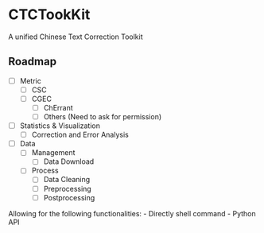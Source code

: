 # CTCTookKit
A unified Chinese Text Correction Toolkit

## Roadmap

- [ ] Metric
    - [ ] CSC
    - [ ] CGEC
        - [ ] ChErrant
        - [ ] Others (Need to ask for permission)
- [ ] Statistics & Visualization
    - [ ] Correction and Error Analysis
- [ ] Data
    - [ ] Management
        - [ ] Data Download
    - [ ] Process
        - [ ] Data Cleaning
        - [ ] Preprocessing
        - [ ] Postprocessing

Allowing for the following functionalities:
    - Directly shell command
    - Python API

